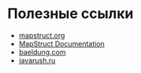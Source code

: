 # Полезные ссылки

+ [mapstruct.org](https://mapstruct.org/)
+ [MapStruct Documentation](https://mapstruct.org/documentation/stable/reference/html/)
+ [baeldung.com](https://www.baeldung.com/mapstruct)
+ [javarush.ru](https://javarush.ru/groups/posts/3698-chto-takoe-mapstruct-i-kak-praviljhno-nastroitjh-ego-dlja-moduljhnogo-testirovanija-v-springboo)